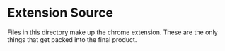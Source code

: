 Extension Source
================

Files in this directory make up the chrome extension.  These are the only things that get packed into the final product.
